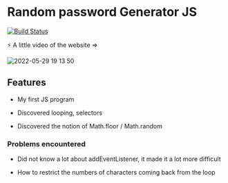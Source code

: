 # Random password Generator JS

[![Build Status](https://travis-ci.org/joemccann/dillinger.svg?branch=master)](https://travis-ci.org/joemccann/dillinger)

⚡ A little video of the website => 

![2022-05-29 19 13 50](https://user-images.githubusercontent.com/102190834/170882944-359291b5-8b78-4fc4-925e-459d4f22dcaa.gif)


## Features

- My first JS program

- Discovered looping, selectors

- Discovered the notion of Math.floor / Math.random

### Problems encountered

- Did not know a lot about addEventListener, it made it a lot more difficult

- How to restrict the numbers of characters coming back from the loop
